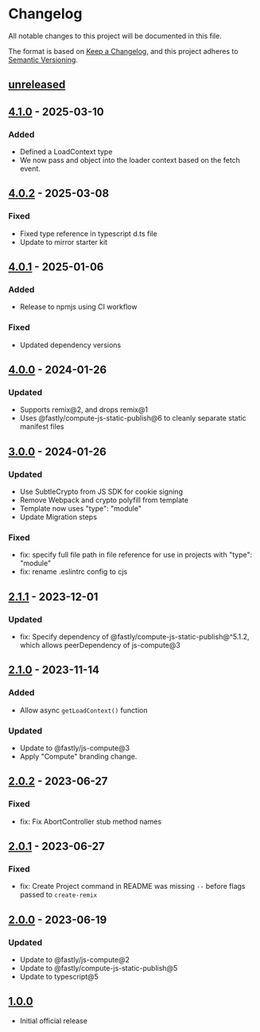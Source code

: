 # Changelog

All notable changes to this project will be documented in this file.

The format is based on [Keep a Changelog](https://keepachangelog.com/en/1.0.0/),
and this project adheres to [Semantic Versioning](https://semver.org/spec/v2.0.0.html).

## [unreleased]

## [4.1.0] - 2025-03-10

### Added

- Defined a LoadContext type
- We now pass and object into the loader context based on the fetch event.

## [4.0.2] - 2025-03-08

### Fixed

- Fixed type reference in typescript d.ts file
- Update to mirror starter kit

## [4.0.1] - 2025-01-06

### Added

- Release to npmjs using CI workflow

### Fixed

- Updated dependency versions

## [4.0.0] - 2024-01-26

### Updated

- Supports remix@2, and drops remix@1
- Uses @fastly/compute-js-static-publish@6 to cleanly separate static manifest files

## [3.0.0] - 2024-01-26

### Updated

- Use SubtleCrypto from JS SDK for cookie signing
- Remove Webpack and crypto polyfill from template
- Template now uses "type": "module"
- Update Migration steps

### Fixed

- fix: specify full file path in file reference for use in projects with "type": "module"
- fix: rename .eslintrc config to cjs

## [2.1.1] - 2023-12-01

### Updated

- fix: Specify dependency of @fastly/compute-js-static-publish@^5.1.2,
    which allows peerDependency of js-compute@3

## [2.1.0] - 2023-11-14

### Added

- Allow async `getLoadContext()` function

### Updated

- Update to @fastly/js-compute@3
- Apply "Compute" branding change.

## [2.0.2] - 2023-06-27

### Fixed

- fix: Fix AbortController stub method names

## [2.0.1] - 2023-06-27

### Fixed

- fix: Create Project command in README was missing `--` before flags passed to `create-remix`

## [2.0.0] - 2023-06-19

### Updated

- Update to @fastly/js-compute@2
- Update to @fastly/compute-js-static-publish@5
- Update to typescript@5

## [1.0.0]

- Initial official release

[unreleased]: https://github.com/fastly/remix-compute-js/compare/v4.1.0...HEAD
[4.1.0]: https://github.com/fastly/remix-compute-js/compare/v4.0.2...v4.1.0
[4.0.2]: https://github.com/fastly/remix-compute-js/compare/v4.0.1...v4.0.2
[4.0.1]: https://github.com/fastly/remix-compute-js/compare/v4.0.0...v4.0.1
[4.0.0]: https://github.com/fastly/remix-compute-js/compare/v3.0.0...v4.0.0
[3.0.0]: https://github.com/fastly/remix-compute-js/compare/v2.1.0...v3.0.0
[2.1.1]: https://github.com/fastly/remix-compute-js/compare/v2.1.0...v2.1.1
[2.1.0]: https://github.com/fastly/remix-compute-js/compare/v2.0.2...v2.1.0
[2.0.2]: https://github.com/fastly/remix-compute-js/compare/v2.0.1...v2.0.2
[2.0.1]: https://github.com/fastly/remix-compute-js/compare/v2.0.0...v2.0.1
[2.0.0]: https://github.com/fastly/remix-compute-js/compare/v1.0.0...v2.0.0
[1.0.0]: https://github.com/fastly/remix-compute-js/releases/tag/v1.0.0
